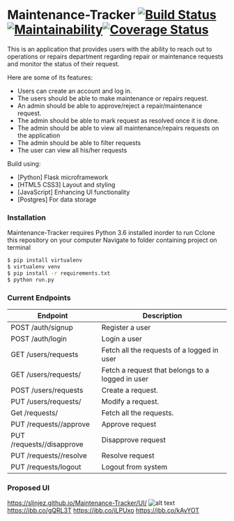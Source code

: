 # Maintenance-Tracker [![Build Status](https://travis-ci.org/Slinjez/Maintenance-Tracker.svg?branch=ch-cleanup-code-158239458)](https://travis-ci.org/Slinjez/Maintenance-Tracker)[![Maintainability](https://api.codeclimate.com/v1/badges/89328b248d2e49fea8e5/maintainability)](https://codeclimate.com/github/Slinjez/Maintenance-Tracker/maintainability)[![Coverage Status](https://coveralls.io/repos/github/Slinjez/Maintenance-Tracker/badge.svg?branch=develop)](https://coveralls.io/github/Slinjez/Maintenance-Tracker?branch=develop)
This is an application that provides users with the ability to reach out to operations or repairs department regarding repair or maintenance requests and monitor the status of their request.

Here are some of its features:
  - Users can create an account and log in.
  - The users should be able to make maintenance or repairs request.
  - An admin should be able to approve/reject a repair/maintenance request.
  - The admin should be able to mark request as resolved once it is done.
  - The admin should be able to view all maintenance/repairs requests on the application
  - The admin should be able to filter requests
  - The user can view all his/her requests
  
Build using:
  * [Python] Flask microframework
  * [HTML5 CSS3] Layout and styling
  * [JavaScript] Enhancing UI functionality
  * [Postgres] For data storage

### Installation
Maintenance-Tracker requires Python 3.6 installed inorder to run
Cclone this repository on your computer
Navigate to folder containing project on terminal
```sh
$ pip install virtualenv
$ virtualenv venv
$ pip install -r requirements.txt
$ python run.py
```
### Current Endpoints 
| Endpoint | Description |
| ------ | ------ |
| POST /auth/signup | Register a user |
| POST /auth/login | Login a user |
| GET /users/requests  | Fetch all the requests of a logged in user |
| GET /users/requests/<requestId> | Fetch a request that belongs to a logged in user |
| POST /users/requests | Create a request. |
| PUT /users/requests/<requestId> | Modify a request. |
| Get /requests/  | Fetch all the requests. |
| PUT /requests/<requestId>/approve | Approve request |
| PUT /requests/<requestId>/disapprove | Disapprove request |
| PUT /requests/<requestId>/resolve | Resolve request |
| PUT /requests/logout | Logout from system |

### Proposed UI
https://slinjez.github.io/Maintenance-Tracker/UI/
![alt text](https://ibb.co/gQRL3T)
https://ibb.co/gQRL3T
https://ibb.co/iLPUxo
https://ibb.co/kAyYOT


